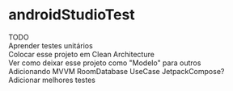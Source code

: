 # androidStudioTest

TODO<br>
Aprender testes unitários<br>
Colocar esse projeto em Clean Architecture<br>
Ver como deixar esse projeto como "Modelo" para outros<br>
  Adicionando MVVM RoomDatabase UseCase JetpackCompose?<br>
Adicionar melhores testes
